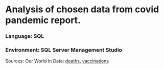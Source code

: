 # Analysis of chosen data from covid pandemic report.

### Language: SQL
### Environment: SQL Server Management Studio

Sources:
Our World In Data: [deaths](https://ourworldindata.org/covid-deaths), [vaccinations](https://ourworldindata.org/covid-vaccinations)
